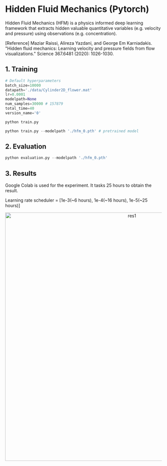 # Hidden Fluid Mechanics (Pytorch)


Hidden Fluid Mechanics (HFM) is a physics informed deep learning framework that extracts hidden valuable quantitative variables (e.g. velocity and pressure) using observations (e.g. concentration). 

[Reference] Maziar Raissi, Alireza Yazdani, and George Em Karniadakis. "Hidden fluid mechanics: Learning velocity and pressure fields from flow visualizations." Science 367.6481 (2020): 1026-1030.

## 1. Training
```python
# Default hyperparameters
batch_size=10000
datapath='./data/Cylinder2D_flower.mat'
lr=0.0001
modelpath=None
num_samples=30000 # 157879
total_time=40
version_name='0'
```
```python
python train.py
```
```python
python train.py --modelpath './hfm_0.pth' # pretrained model
```

## 2. Evaluation
```python
python evaluation.py --modelpath './hfm_0.pth'
```
## 3. Results
Google Colab is used for the experiment. It tasks 25 hours to obtain the result.

Learning rate scheduler = [1e-3(~6 hours), 1e-4(~16 hours), 1e-5(~25 hours)]

<p align="center">
 <img width="800" alt="res1" src="https://user-images.githubusercontent.com/52735725/120918950-67ef8f80-c6b7-11eb-86dd-06576e075a3a.png">

</p>
